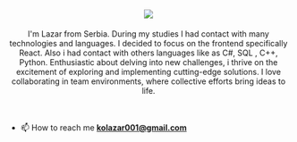 <h1 align="center">
    <img src="https://readme-typing-svg.herokuapp.com/?font=Righteous&size=35&center=true&vCenter=true&width=500&height=70&duration=4000&lines=Hi+There!+👋;+I'm+Lazar+Kostic!;" />
</h1>
<div align="center">
    I'm Lazar from Serbia. During my studies I had contact with many technologies and languages. I decided to focus on the frontend specifically React. Also i had contact with others languages like as C#, SQL , C++, Python. Enthusiastic about delving into new challenges, i thrive on the excitement of exploring and implementing cutting-edge solutions. I love collaborating in team environments, where collective efforts bring ideas to life.
</div>
<br/>
<br/>

- 📫 How to reach me **kolazar001@gmail.com**




